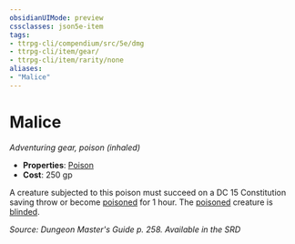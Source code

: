 ```yaml
---
obsidianUIMode: preview
cssclasses: json5e-item
tags:
- ttrpg-cli/compendium/src/5e/dmg
- ttrpg-cli/item/gear/
- ttrpg-cli/item/rarity/none
aliases: 
- "Malice"
---
```

# Malice
*Adventuring gear, poison (inhaled)*  


- **Properties**: [Poison](3-Mechanics/CLI/rules/item-properties.md#Poison)
- **Cost**: 250 gp

A creature subjected to this poison must succeed on a DC 15 Constitution saving throw or become [poisoned](3-Mechanics/CLI/rules/conditions.md#Poisoned) for 1 hour. The [poisoned](3-Mechanics/CLI/rules/conditions.md#Poisoned) creature is [blinded](3-Mechanics/CLI/rules/conditions.md#Blinded).

*Source: Dungeon Master's Guide p. 258. Available in the <span title='Systems Reference Document (5.1)'>SRD</span>*